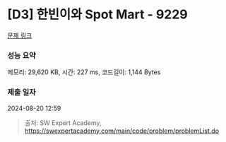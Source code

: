 # [D3] 한빈이와 Spot Mart - 9229 

[문제 링크](https://swexpertacademy.com/main/code/problem/problemDetail.do?contestProbId=AW8Wj7cqbY0DFAXN) 

### 성능 요약

메모리: 29,620 KB, 시간: 227 ms, 코드길이: 1,144 Bytes

### 제출 일자

2024-08-20 12:59



> 출처: SW Expert Academy, https://swexpertacademy.com/main/code/problem/problemList.do
